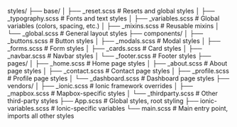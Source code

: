 styles/
├── base/
│   ├── _reset.scss        # Resets and global styles
│   ├── _typography.scss   # Fonts and text styles
│   ├── _variables.scss    # Global variables (colors, spacing, etc.)
│   ├── _mixins.scss       # Reusable mixins
│   └── _global.scss       # General layout styles
├── components/
│   ├── _buttons.scss      # Button styles
│   ├── _modals.scss       # Modal styles
│   ├── _forms.scss        # Form styles
│   ├── _cards.scss        # Card styles
│   ├── _navbar.scss       # Navbar styles
│   └── _footer.scss       # Footer styles
├── pages/
│   ├── _home.scss         # Home page styles
│   ├── _about.scss        # About page styles
│   ├── _contact.scss      # Contact page styles
│   ├── _profile.scss      # Profile page styles
│   └── _dashboard.scss    # Dashboard page styles
├── vendors/
│   ├── _ionic.scss        # Ionic framework overrides
│   ├── _mapbox.scss       # Mapbox-specific styles
│   └── _thirdparty.scss   # Other third-party styles
├── App.scss               # Global styles, root styling
├── ionic-variables.scss   # Ionic-specific variables
└── main.scss              # Main entry point, imports all other styles